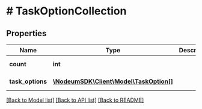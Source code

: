 # # TaskOptionCollection

## Properties

Name | Type | Description | Notes
------------ | ------------- | ------------- | -------------
**count** | **int** |  | [optional] [readonly] 
**task_options** | [**\NodeumSDK\Client\Model\TaskOption[]**](TaskOption.md) |  | [optional] [readonly] 

[[Back to Model list]](../../README.md#documentation-for-models) [[Back to API list]](../../README.md#documentation-for-api-endpoints) [[Back to README]](../../README.md)


